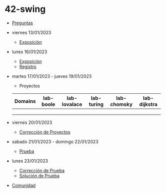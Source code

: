 # 42-swing

- [Preguntas](https://escuela.it/cursos/curso-recurrencia-desarrollo-software/clase/patron)
- viernes 13/01/2023
  - [Exposición](https://escuela.it/cursos/curso-recurrencia-desarrollo-software/clase/patron)
- lunes 16/01/2023
  - [Exposición](https://escuela.it/cursos/curso-recurrencia-desarrollo-software/clase/patron)
  - [Registro](https://forms.gle/pA2QvsW32P4KtTD77)
- martes 17/01/2023 - jueves 19/01/2023
  - Proyectos
  
  |Domains|lab-boole|lab-lovalace|lab-turing|lab-chomsky|lab-dijkstra|
  |-------|---------|------------|----------|-----------|--------------|
  |       |         |            |          |           |              |
  |       |         |            |          |           |              |
  |       |         |            |          |           |              |
- viernes 20/01/2023
  - [Corrección de Proyectos](https://escuela.it/cursos/curso-recurrencia-desarrollo-software/clase/patron)
- sabado 21/01/2023 - domingo 22/01/2023
  - [Prueba](https://forms.gle/hB9UJoN2PYiexctH8)
- lunes 23/01/2023
  - [Corrección de Prueba](https://escuela.it/cursos/curso-recurrencia-desarrollo-software/clase/patron)
  - [Solución de Prueba](https://docs.google.com/spreadsheets/d/1Uwtqa5VdD5wK2X7eLgkS6_th16aPnsW8pa5Ft2TyLPo/edit#gid=0)
- [Comunidad](https://app.slack.com/client/T02S3KYD464/C02TYSEFX5J)